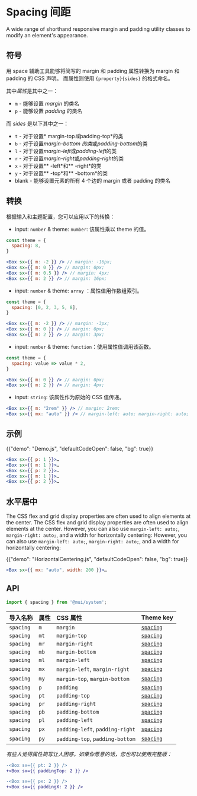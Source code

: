 # Spacing 间距

<p class="description">A wide range of shorthand responsive margin and padding utility classes to modify an element's appearance.</p>

## 符号

用 space 辅助工具能够将简写的 margin 和 padding 属性转换为 margin 和 padding 的 CSS 声明。 而属性则使用 `{property}{sides}` 的格式命名。

其中*属性*是其中之一：

- `m` - 能够设置 _margin_ 的类名
- `p` - 能够设置 _padding_ 的类名

而 _sides_ 是以下其中之一：

- `t` - 对于设置* margin-top*或*padding-top*的类
- `b` - 对于设置*margin-bottom 的类*或*padding-bottom*的类
- `l` - 对于设置*margin-left*或*padding-left*的类
- `r` - 对于设置*margin-right*或*padding-right*的类
- `x` - 对于设置** -left\*和** -right\*的类
- `y` - 对于设置** -top\*和** -bottom\*的类
- blank - 能够设置元素的所有 4 个边的 margin 或者 padding 的类名

## 转换

根据输入和主题配置，您可以应用以下的转换：

- input: `number` & theme: `number`: 该属性乘以 theme 的值。

```jsx
const theme = {
  spacing: 8,
}

<Box sx={{ m: -2 }} /> // margin: -16px;
<Box sx={{ m: 0 }} /> // margin: 0px;
<Box sx={{ m: 0.5 }} /> // margin: 4px;
<Box sx={{ m: 2 }} /> // margin: 16px;
```

- input: `number` & theme: `array` ：属性值用作数组索引。

```jsx
const theme = {
  spacing: [0, 2, 3, 5, 8],
}

<Box sx={{ m: -2 }} /> // margin: -3px;
<Box sx={{ m: 0 }} /> // margin: 0px;
<Box sx={{ m: 2 }} /> // margin: 3px;
```

- input: `number` & theme: `function`：使用属性值调用该函数。

```jsx
const theme = {
  spacing: value => value * 2,
}

<Box sx={{ m: 0 }} /> // margin: 0px;
<Box sx={{ m: 2 }} /> // margin: 4px;
```

- input: `string`: 该属性作为原始的 CSS 值传递。

```jsx
<Box sx={{ m: "2rem" }} /> // margin: 2rem;
<Box sx={{ mx: "auto" }} /> // margin-left: auto; margin-right: auto;
```

## 示例

{{"demo": "Demo.js", "defaultCodeOpen": false, "bg": true}}

```jsx
<Box sx={{ p: 1 }}>…
<Box sx={{ m: 1 }}>…
<Box sx={{ p: 2 }}>…
<Box sx={{ m: 1 }}>…
<Box sx={{ p: 2 }}>…
```

## 水平居中

The CSS flex and grid display properties are often used to align elements at the center. The CSS flex and grid display properties are often used to align elements at the center. However, you can also use `margin-left: auto;`, `margin-right: auto;`, and a width for horizontally centering: However, you can also use `margin-left: auto;`, `margin-right: auto;`, and a width for horizontally centering:

{{"demo": "HorizontalCentering.js", "defaultCodeOpen": false, "bg": true}}

```jsx
<Box sx={{ mx: "auto", width: 200 }}>…
```

## API

```js
import { spacing } from '@mui/system';
```

| 导入名称      | 属性   | CSS 属性                          | Theme key                                                                    |
|:--------- |:---- |:------------------------------- |:---------------------------------------------------------------------------- |
| `spacing` | `m`  | `margin`                        | [`spacing`](/material-ui/customization/default-theme/?expand-path=$.spacing) |
| `spacing` | `mt` | `margin-top`                    | [`spacing`](/material-ui/customization/default-theme/?expand-path=$.spacing) |
| `spacing` | `mr` | `margin-right`                  | [`spacing`](/material-ui/customization/default-theme/?expand-path=$.spacing) |
| `spacing` | `mb` | `margin-bottom`                 | [`spacing`](/material-ui/customization/default-theme/?expand-path=$.spacing) |
| `spacing` | `ml` | `margin-left`                   | [`spacing`](/material-ui/customization/default-theme/?expand-path=$.spacing) |
| `spacing` | `mx` | `margin-left`, `margin-right`   | [`spacing`](/material-ui/customization/default-theme/?expand-path=$.spacing) |
| `spacing` | `my` | `margin-top`, `margin-bottom`   | [`spacing`](/material-ui/customization/default-theme/?expand-path=$.spacing) |
| `spacing` | `p`  | `padding`                       | [`spacing`](/material-ui/customization/default-theme/?expand-path=$.spacing) |
| `spacing` | `pt` | `padding-top`                   | [`spacing`](/material-ui/customization/default-theme/?expand-path=$.spacing) |
| `spacing` | `pr` | `padding-right`                 | [`spacing`](/material-ui/customization/default-theme/?expand-path=$.spacing) |
| `spacing` | `pb` | `padding-bottom`                | [`spacing`](/material-ui/customization/default-theme/?expand-path=$.spacing) |
| `spacing` | `pl` | `padding-left`                  | [`spacing`](/material-ui/customization/default-theme/?expand-path=$.spacing) |
| `spacing` | `px` | `padding-left`, `padding-right` | [`spacing`](/material-ui/customization/default-theme/?expand-path=$.spacing) |
| `spacing` | `py` | `padding-top`, `padding-bottom` | [`spacing`](/material-ui/customization/default-theme/?expand-path=$.spacing) |

_有些人觉得属性简写让人困惑，如果你愿意的话，您也可以使用完整版：_

```diff
-<Box sx={{ pt: 2 }} />
+<Box sx={{ paddingTop: 2 }} />
```

```diff
-<Box sx={{ px: 2 }} />
+<Box sx={{ paddingX: 2 }} />
```
